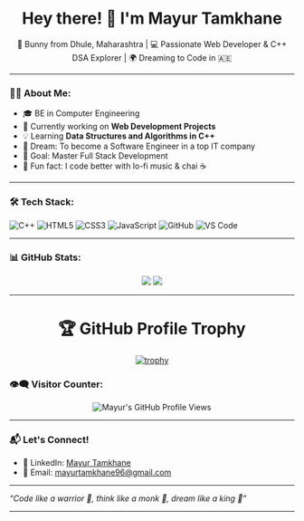 
<h1 align="center">Hey there! 👋 I'm Mayur Tamkhane</h1>

<p align="center">
  🐇 Bunny from Dhule, Maharashtra | 💻 Passionate Web Developer & C++ DSA Explorer | 🌍 Dreaming to Code in 🇦🇪
</p>

---

### 👨‍💻 About Me:

- 🎓 BE in Computer Engineering  
- 🔭 Currently working on **Web Development Projects**  
- 💡 Learning **Data Structures and Algorithms in C++**  
- 🚀 Dream: To become a Software Engineer in a top IT company  
- 🎯 Goal: Master Full Stack Development  
- 🧘 Fun fact: I code better with lo-fi music & chai ☕  

---

### 🛠️ Tech Stack:

![C++](https://img.shields.io/badge/C++-00599C?style=flat&logo=c%2B%2B&logoColor=white)
![HTML5](https://img.shields.io/badge/HTML5-e34c26?style=flat&logo=html5&logoColor=white)
![CSS3](https://img.shields.io/badge/CSS3-1572B6?style=flat&logo=css3&logoColor=white)
![JavaScript](https://img.shields.io/badge/JavaScript-f7df1e?style=flat&logo=javascript&logoColor=black)
![GitHub](https://img.shields.io/badge/GitHub-181717?style=flat&logo=github&logoColor=white)
![VS Code](https://img.shields.io/badge/VS%20Code-007ACC?style=flat&logo=visual-studio-code&logoColor=white)

---

### 📊 GitHub Stats:

<p align="center">
  <img src="https://github-readme-stats.vercel.app/api?username=mayurt96&show_icons=true&theme=radical" />
  <img src="https://github-readme-stats.vercel.app/api/top-langs/?username=mayurt96&layout=compact&theme=radical" />
</p>

---

<h1 align="center">🏆 GitHub Profile Trophy</h1>

<p align="center">
  <a href="https://github.com/ryo-ma/github-profile-trophy">
    <img src="https://github-profile-trophy.vercel.app/?username=MayurT96&theme=gruvbox&no-bg=true&no-frame=true&margin-w=15&margin-h=15&column=7" alt="trophy"/>
  </a>
</p>


### 👁️‍🗨️ Visitor Counter:

<p align="center">
  <img src="https://komarev.com/ghpvc/?username=mayurt96&label=Profile%20Views&color=blue&style=flat" alt="Mayur's GitHub Profile Views" />
</p>

---

### 📬 Let's Connect!

- 💼 LinkedIn: [Mayur Tamkhane](https://www.linkedin.com/in/mayur-tamkhane-7a9726243)
- 📧 Email: [mayurtamkhane96@gmail.com](mailto:mayurtamkhane96@gmail.com)

---

_“Code like a warrior 🧠, think like a monk 🧘, dream like a king 👑”_

---

